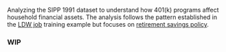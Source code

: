 Analyzing the SIPP 1991 dataset to understand how 401(k) programs affect household financial assets. The analysis follows the pattern established in the [LDW job](Casual-Inference-Data-Analyses/ldw) training example but focuses on [retirement savings policy](Casual-Inference-Data-Analyses/401k).
### WIP
